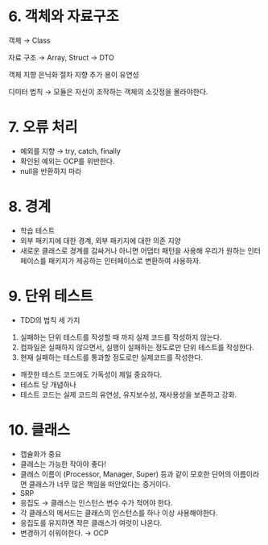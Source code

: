 # 6. 객체와 자료구조

객체 → Class

자료 구조 → Array, Struct → DTO

객체 지향 은닉화
절차 지향 추가 용이 유연성

디미터 법칙 → 모듈은 자신이 조작하는 객체의 소갓정을 몰라야한다.

# 7. 오류 처리

- 예외를 지향 → try, catch, finally
- 확인된 예외는 OCP를 위반한다.
- null을 반환하지 마라

# 8. 경계

- 학습 테스트
- 외부 패키지에 대한 경계, 외부 패키지에 대한 의존 지양
- 새로운 클래스로 경계를 감싸거나 아니면 어댑터 패턴을 사용해 우리가 원하는 인터페이스를 패키지가 제공하는 인터페이스로 변환하여 사용하자.

# 9. 단위 테스트

- TDD의 법칙 세 가지

1. 실패하는 단위 테스트를 작성할 때 까지 실제 코드를 작성하지 않는다.
2. 컴파일은 실패하지 않으면서, 실행이 실패하는 정도로만 단위 테스트를 작성한다.
3. 현재 실패하는 테스트를 통과할 정도로만 실제코드를 작성한다.

- 깨끗한 테스트 코드에도 가독성이 제일 중요하다.
- 테스트 당 개념하나
- 테스트 코드는 실제 코드의 유연성, 유지보수성, 재사용성을 보존하고 강화.

# 10. 클래스

- 캡슐화가 중요
- 클래스는 가능한 작아야 좋다!
- 클래스 이름이 (Processor, Manager, Super) 등과 같이 모호한 단어의 이름이라면
  클래스가 너무 많은 책임을 떠안았다는 증거이다.
- SRP
- 응집도 → 클래스는 인스턴스 변수 수가 적어야 한다.
- 각 클래스의 메서드는 클래스의 인스턴스를 하나 이상 사용해야한다.
- 응집도를 유지하면 작은 클래스가 여럿이 나온다.
- 변경하기 쉬워야한다. → OCP
